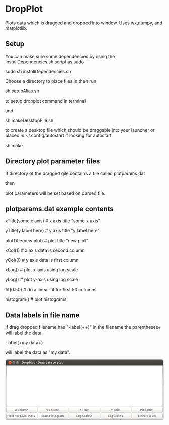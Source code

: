 DropPlot
==========

Plots data which is dragged and dropped into window. Uses wx,numpy, and matplotlib.

Setup 
------
You can make sure some dependencies by using the installDependencies.sh script as sudo

sudo sh installDependencies.sh

Choose a directory to place files in then run

sh setupAlias.sh

to setup dropplot command in terminal

and

sh makeDesktopFile.sh

to create a desktop file which should be draggable into your launcher or placed in ~/.config/autostart if looking for autostart 

sh make

Directory plot parameter files 
------
If directory of the dragged gile contains a file called plotparams.dat 

then 

plot parameters will be set based on parsed file.

plotparams.dat example contents
------
xTitle(some x axis) # x axis title "some x axis"

yTitle(y label here) # y axis title "y label here"

plotTitle(new plot) # plot title "new plot"

xCol(1) # x axis data is second column

yCol(0) # y axis data is first column

xLog() # plot x-axis using log scale

yLog() # plot y-axis using log scale

fit(0:50) # do a linear fit for first 50 columns

histogram() # plot histograms


Data labels in file name
------

if drag dropped filename has "-label(++)" in the filename the parentheses+ will label the data.

-label(+my data+)

will label the data as "my data".


![ScreenShot](gui.png)
